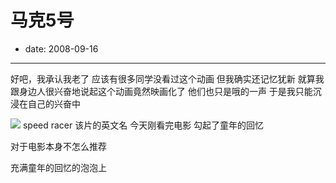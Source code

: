 # 马克5号

- date: 2008-09-16

--------------------------


好吧，我承认我老了
应该有很多同学没看过这个动画
但我确实还记忆犹新
就算我跟身边人很兴奋地说起这个动画竟然映画化了
他们也只是哦的一声
于是我只能沉浸在自己的兴奋中


[![](http://image1.daqi.com/pic_search/original/21195/04b390fbd588031a1ca1d1fab80f50f9.jpg)](http://image1.daqi.com/pic_search/original/21195/04b390fbd588031a1ca1d1fab80f50f9.jpg)
speed racer
该片的英文名
今天刚看完电影
勾起了童年的回忆

对于电影本身不怎么推荐


充满童年的回忆的泡泡上
